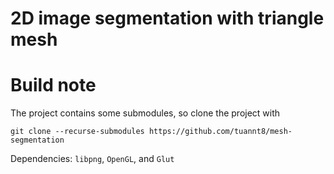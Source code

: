# 2D image segmentation with triangle mesh

# Build note
The project contains some submodules, so clone the project with 
```shell
git clone --recurse-submodules https://github.com/tuannt8/mesh-segmentation
```

Dependencies: `libpng`, `OpenGL`, and `Glut`

